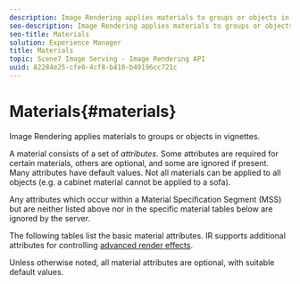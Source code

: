 ```yaml
---
description: Image Rendering applies materials to groups or objects in vignettes.
seo-description: Image Rendering applies materials to groups or objects in vignettes.
seo-title: Materials
solution: Experience Manager
title: Materials
topic: Scene7 Image Serving - Image Rendering API
uuid: 82284e25-cfe0-4cf8-b410-b49196cc721c
---
```


# Materials{#materials}

Image Rendering applies materials to groups or objects in vignettes.

A material consists of a set of *attributes*. Some attributes are required for certain materials, others are optional, and some are ignored if present. Many attributes have default values. Not all materials can be applied to all objects (e.g. a cabinet material cannot be applied to a sofa).

Any attributes which occur within a Material Specification Segment (MSS) but are neither listed above nor in the specific material tables below are ignored by the server.

The following tables list the basic material attributes. IR supports additional attributes for controlling [advanced render effects](../../../../../../ir-api/http-protocol/image-rendering-api-ref/c-ir-http-protocol-ref/c-ir-http-protocol-syntax-and-features/c-ir-advanced-render-effects/c-ir-advanced-render-effects.md#concept-bf8b6d8460244b9cacc7f4a3df4c5281).

Unless otherwise noted, all material attributes are optional, with suitable default values. 
